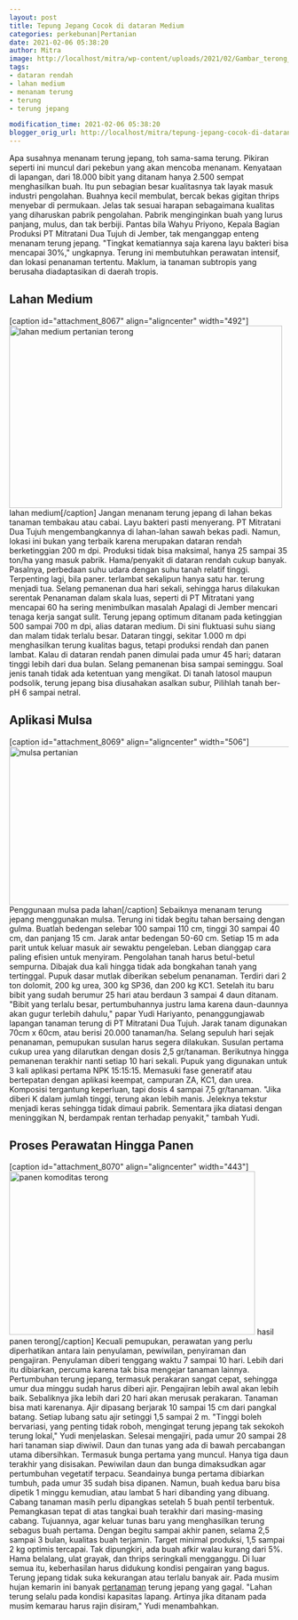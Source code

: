 ```yaml
---
layout: post
title: Tepung Jepang Cocok di dataran Medium
categories: perkebunan|Pertanian
date: 2021-02-06 05:38:20
author: Mitra
image: http://localhost/mitra/wp-content/uploads/2021/02/Gambar_terong_1024x633.jpg
tags:
- dataran rendah
- lahan medium
- menanam terung
- terung
- terung jepang

modification_time: 2021-02-06 05:38:20
blogger_orig_url: http://localhost/mitra/tepung-jepang-cocok-di-dataran-medium.html
---
```


Apa susahnya menanam terung jepang, toh sama-sama terung. Pikiran seperti ini muncul dari pekebun yang akan mencoba menanam. Kenyataan di lapangan, dari 18.000 bibit yang ditanam hanya 2.500 sempat menghasilkan buah. Itu pun sebagian besar kualitasnya tak layak masuk industri pengolahan.
Buahnya kecil membulat, bercak bekas gigitan thrips menyebar di permukaan. Jelas tak sesuai harapan sebagaimana kualitas yang diharuskan pabrik pengolahan. Pabrik menginginkan buah yang lurus panjang, mulus, dan tak berbiji. Pantas bila Wahyu Priyono, Kepala Bagian Produksi PT Mitratani Dua Tujuh di Jember, tak menganggap enteng menanam terung jepang.
"Tingkat kematiannya saja karena layu bakteri bisa mencapai 30%," ungkapnya. Terung ini membutuhkan perawatan intensif, dan lokasi penanaman tertentu. Maklum, ia tanaman subtropis yang berusaha diadaptasikan di daerah tropis.
<h2 id="Medium">Lahan Medium</h2>
[caption id="attachment_8067" align="aligncenter" width="492"]<a href="http://127.0.0.1/mitra/wp-content/uploads/2021/02/Gambar_medium_1024x683.jpg"><img class="wp-image-8067" src="http://127.0.0.1/mitra/wp-content/uploads/2021/02/Gambar_medium_1024x683.jpg" alt="lahan medium pertanian terong" width="492" height="328" /></a> lahan medium[/caption]
Jangan menanam terung jepang di lahan bekas tanaman tembakau atau cabai. Layu bakteri pasti menyerang. PT Mitratani Dua Tujuh mengembangkannya di lahan-lahan sawah bekas padi. Namun, lokasi ini bukan yang terbaik karena merupakan dataran rendah berketinggian 200 m dpi. Produksi tidak bisa maksimal, hanya 25 sampai 35 ton/ha yang masuk pabrik.
Hama/penyakit di dataran rendah cukup banyak. Pasalnya, perbedaan suhu udara dengan suhu tanah relatif tinggi. Terpenting lagi, bila paner. terlambat sekalipun hanya satu har. terung menjadi tua. Selang pemanenan dua hari sekali, sehingga harus dilakukan serentak Penanaman dalam skala luas, seperti di PT Mitratani yang mencapai 60 ha sering menimbulkan masalah Apalagi di Jember mencari tenaga kerja sangat sulit.
Terung jepang optimum ditanam pada ketinggian 500 sampai 700 m dpi, alias dataran medium. Di sini fluktuasi suhu siang dan malam tidak terlalu besar. Dataran tinggi, sekitar 1.000 m dpi menghasilkan terung kualitas bagus, tetapi produksi rendah dan panen lambat. Kalau di dataran rendah panen dimulai pada umur 45 hari; dataran tinggi lebih dari dua bulan. Selang pemanenan bisa sampai seminggu.
Soal jenis tanah tidak ada ketentuan yang mengikat. Di tanah latosol maupun podsolik, terung jepang bisa diusahakan asalkan subur, Pilihlah tanah ber-pH 6 sampai netral.
<h2 id="Mulsa">Aplikasi Mulsa</h2>
[caption id="attachment_8069" align="aligncenter" width="506"]<a href="http://127.0.0.1/mitra/wp-content/uploads/2021/02/Gambar_mulsa_1024x576.jpeg"><img class="wp-image-8069" src="http://127.0.0.1/mitra/wp-content/uploads/2021/02/Gambar_mulsa_1024x576.jpeg" alt="mulsa pertanian" width="506" height="285" /></a> Penggunaan mulsa pada lahan[/caption]
Sebaiknya menanam terung jepang menggunakan mulsa. Terung ini tidak begitu tahan bersaing dengan gulma. Buatlah bedengan selebar 100 sampai 110 cm, tinggi 30 sampai 40 cm, dan panjang 15 cm. Jarak antar bedengan 50-60 cm. Setiap 15 m ada parit untuk keluar masuk air sewaktu pengeleban. Leban dianggap cara paling efisien untuk menyiram. Pengolahan tanah harus betul-betul sempurna. Dibajak dua kali hingga tidak ada bongkahan tanah yang tertinggal.
Pupuk dasar mutlak diberikan sebelum penanaman. Terdiri dari 2 ton dolomit, 200 kg urea, 300 kg SP36, dan 200 kg KC1. Setelah itu baru bibit yang sudah berumur 25 hari atau berdaun 3 sampai 4 daun ditanam. "Bibit yang terlalu besar, pertumbuhannya justru lama karena daun-daunnya akan gugur terlebih dahulu," papar Yudi Hariyanto, penanggungjawab lapangan tanaman terung di PT Mitratani Dua Tujuh. Jarak tanam digunakan 70cm x 60cm, atau berisi 20.000 tanaman/ha.
Selang sepuluh hari sejak penanaman, pemupukan susulan harus segera dilakukan. Susulan pertama cukup urea yang dilarutkan dengan dosis 2,5 gr/tanaman. Berikutnya hingga pemanenan terakhir nanti setiap 10 hari sekali. Pupuk yang digunakan untuk 3 kali aplikasi pertama NPK 15:15:15. Memasuki fase generatif atau bertepatan dengan aplikasi keempat, campuran ZA, KC1, dan urea. Komposisi tergantung keperluan, tapi dosis 4 sampai 7,5 gr/tanaman.
"Jika diberi K dalam jumlah tinggi, terung akan lebih manis. Jeleknya tekstur menjadi keras sehingga tidak dimaui pabrik. Sementara jika diatasi dengan meninggikan N, berdampak rentan terhadap penyakit," tambah Yudi.
<h2 id="Dirawat">Proses Perawatan Hingga Panen</h2>
[caption id="attachment_8070" align="aligncenter" width="443"]<a href="http://127.0.0.1/mitra/wp-content/uploads/2021/02/Gambar_panen-terong_1024x680.jpg"><img class="wp-image-8070" src="http://127.0.0.1/mitra/wp-content/uploads/2021/02/Gambar_panen-terong_1024x680.jpg" alt="panen komoditas terong" width="443" height="294" /></a> hasil panen terong[/caption]
Kecuali pemupukan, perawatan yang perlu diperhatikan antara lain penyulaman, pewiwilan, penyiraman dan pengajiran. Penyulaman diberi tenggang waktu 7 sampai 10 hari. Lebih dari itu dibiarkan, percuma karena tak bisa mengejar tanaman lainnya.
Pertumbuhan terung jepang, termasuk perakaran sangat cepat, sehingga umur dua minggu sudah harus diberi ajir. Pengajiran lebih awal akan lebih baik. Sebaliknya jika lebih dari 20 hari akan merusak perakaran. Tanaman bisa mati karenanya. Ajir dipasang berjarak 10 sampai 15 cm dari pangkal batang. Setiap lubang satu ajir setinggi 1,5 sampai 2 m. "Tinggi boleh bervariasi, yang penting tidak roboh, mengingat terung jepang tak sekokoh terung lokal," Yudi menjelaskan.
Selesai mengajiri, pada umur 20 sampai 28 hari tanaman siap diwiwil. Daun dan tunas yang ada di bawah percabangan utama dibersihkan. Termasuk bunga pertama yang muncul. Hanya tiga daun terakhir yang disisakan.
Pewiwilan daun dan bunga dimaksudkan agar pertumbuhan vegetatif terpacu. Seandainya bunga pertama dibiarkan tumbuh, pada umur 35 sudah bisa dipanen. Namun, buah kedua baru bisa dipetik 1 minggu kemudian, atau lambat 5 hari dibanding yang dibuang.
Cabang tanaman masih perlu dipangkas setelah 5 buah pentil terbentuk. Pemangkasan tepat di atas tangkai buah terakhir dari masing-masing cabang. Tujuannya, agar keluar tunas baru yang menghasilkan terung sebagus buah pertama.
Dengan begitu sampai akhir panen, selama 2,5 sampai 3 bulan, kualitas buah terjamin. Target minimal produksi, 1,5 sampai 2 kg optimis tercapai. Tak dipungkiri, ada buah afkir walau kurang dari 5%. Hama belalang, ulat grayak, dan thrips seringkali mengganggu.
Di luar semua itu, keberhasilan harus didukung kondisi pengairan yang bagus. Terung jepang tidak suka kekurangan atau terlalu banyak air. Pada musim hujan kemarin ini banyak <a class="wpil_keyword_link " href="http://127.0.0.1/mitra/pertanian"  title="pertanaman" data-wpil-keyword-link="linked">pertanaman</a> terung jepang yang gagal. "Lahan terung selalu pada kondisi kapasitas lapang. Artinya jika ditanam pada musim kemarau harus rajin disiram," Yudi menambahkan.
